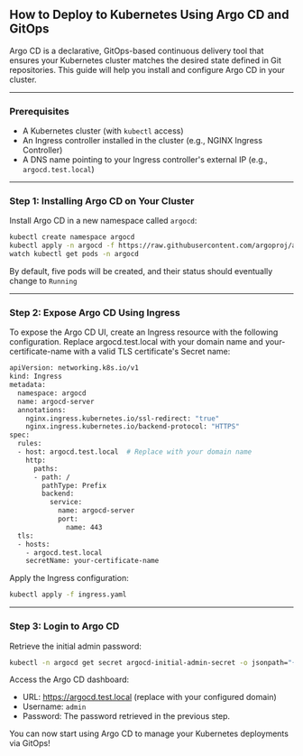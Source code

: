 ## How to Deploy to Kubernetes Using Argo CD and GitOps

Argo CD is a declarative, GitOps-based continuous delivery tool that ensures your Kubernetes cluster matches the desired state defined in Git repositories. This guide will help you install and configure Argo CD in your cluster.

---
### Prerequisites
- A Kubernetes cluster (with `kubectl` access)
- An Ingress controller installed in the cluster (e.g., NGINX Ingress Controller)
- A DNS name pointing to your Ingress controller's external IP (e.g., `argocd.test.local`)
---
### Step 1: Installing Argo CD on Your Cluster
Install Argo CD in a new namespace called `argocd`:
```bash
kubectl create namespace argocd
kubectl apply -n argocd -f https://raw.githubusercontent.com/argoproj/argo-cd/stable/manifests/install.yaml
watch kubectl get pods -n argocd
```
By default, five pods will be created, and their status should eventually change to `Running`

---
### Step 2: Expose Argo CD Using Ingress
To expose the Argo CD UI, create an Ingress resource with the following configuration. Replace argocd.test.local with your domain name and your-certificate-name with a valid TLS certificate's Secret name:
```bash
apiVersion: networking.k8s.io/v1
kind: Ingress
metadata:
  namespace: argocd
  name: argocd-server
  annotations:
    nginx.ingress.kubernetes.io/ssl-redirect: "true"
    nginx.ingress.kubernetes.io/backend-protocol: "HTTPS"
spec:
  rules:
  - host: argocd.test.local  # Replace with your domain name
    http:
      paths:
      - path: /
        pathType: Prefix
        backend:
          service:
            name: argocd-server
            port:
              name: 443
  tls:
  - hosts:
    - argocd.test.local
    secretName: your-certificate-name
```
Apply the Ingress configuration:

```bash
kubectl apply -f ingress.yaml
```
---
### Step 3: Login to Argo CD
Retrieve the initial admin password:
```bash
kubectl -n argocd get secret argocd-initial-admin-secret -o jsonpath="{.data.password}" | base64 -d; echo
```
Access the Argo CD dashboard:
- URL: https://argocd.test.local (replace with your configured domain)
- Username: `admin`
- Password: The password retrieved in the previous step.

You can now start using Argo CD to manage your Kubernetes deployments via GitOps!





